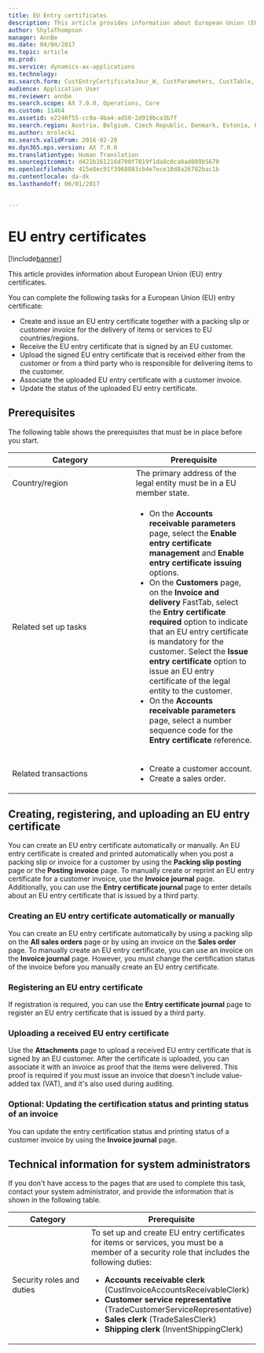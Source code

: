 ```yaml
---
title: EU Entry certificates
description: This article provides information about European Union (EU) entry certificates.
author: ShylaThompson
manager: AnnBe
ms.date: 04/04/2017
ms.topic: article
ms.prod: 
ms.service: dynamics-ax-applications
ms.technology: 
ms.search.form: CustEntryCertificateJour_W, CustParameters, CustTable, SalesTable
audience: Application User
ms.reviewer: annbe
ms.search.scope: AX 7.0.0, Operations, Core
ms.custom: 11464
ms.assetid: e2240f55-cc9a-4ba4-ad50-2d919bca3b7f
ms.search.region: Austria, Belgium, Czech Republic, Denmark, Estonia, Finland, France, Germany, Hungary, Ireland, Italy, Latvia, Lithuania, Netherlands, Poland, Spain, Sweden, United Kingdom
ms.author: mrolecki
ms.search.validFrom: 2016-02-28
ms.dyn365.ops.version: AX 7.0.0
ms.translationtype: Human Translation
ms.sourcegitcommit: d421b161216d700f7819f1da8c0ca8ad089b5670
ms.openlocfilehash: 415e8ec91f3968883cb4e7ece10d8a26782bac1b
ms.contentlocale: da-dk
ms.lasthandoff: 06/01/2017


---
```


# <a name="eu-entry-certificates"></a>EU entry certificates

[!include[banner](../includes/banner.md)]


This article provides information about European Union (EU) entry certificates.

You can complete the following tasks for a European Union (EU) entry certificate:

-   Create and issue an EU entry certificate together with a packing slip or customer invoice for the delivery of items or services to EU countries/regions.
-   Receive the EU entry certificate that is signed by an EU customer.
-   Upload the signed EU entry certificate that is received either from the customer or from a third party who is responsible for delivering items to the customer.
-   Associate the uploaded EU entry certificate with a customer invoice.
-   Update the status of the uploaded EU entry certificate.

## <a name="prerequisites"></a>Prerequisites
The following table shows the prerequisites that must be in place before you start.

<table>
<colgroup>
<col width="50%" />
<col width="50%" />
</colgroup>
<thead>
<tr class="header">
<th>Category</th>
<th>Prerequisite</th>
</tr>
</thead>
<tbody>
<tr class="odd">
<td>Country/region</td>
<td>The primary address of the legal entity must be in a EU member state.</td>
</tr>
<tr class="even">
<td>Related set up tasks</td>
<td><ul>
<li>On the <strong>Accounts receivable parameters</strong> page, select the <strong>Enable entry certificate management</strong> and <strong>Enable entry certificate issuing</strong> options.</li>
<li>On the <strong>Customers</strong> page, on the <strong>Invoice and delivery</strong> FastTab, select the <strong>Entry certificate required</strong> option to indicate that an EU entry certificate is mandatory for the customer. Select the <strong>Issue entry certificate</strong> option to issue an EU entry certificate of the legal entity to the customer.</li>
<li>On the <strong>Accounts receivable parameters</strong> page, select a number sequence code for the <strong>Entry certificate</strong> reference.</li>
</ul></td>
</tr>
<tr class="odd">
<td>Related transactions</td>
<td><ul>
<li>Create a customer account.</li>
<li>Create a sales order.</li>
</ul></td>
</tr>
</tbody>
</table>

## <a name="creating-registering-and-uploading-an-eu-entry-certificate"></a>Creating, registering, and uploading an EU entry certificate
You can create an EU entry certificate automatically or manually. An EU entry certificate is created and printed automatically when you post a packing slip or invoice for a customer by using the **Packing slip posting** page or the **Posting invoice** page. To manually create or reprint an EU entry certificate for a customer invoice, use the **Invoice journal** page. Additionally, you can use the **Entry certificate journal** page to enter details about an EU entry certificate that is issued by a third party.

### <a name="creating-an-eu-entry-certificate-automatically-or-manually"></a>Creating an EU entry certificate automatically or manually

You can create an EU entry certificate automatically by using a packing slip on the **All sales orders** page or by using an invoice on the **Sales order** page. To manually create an EU entry certificate, you can use an invoice on the **Invoice journal** page. However, you must change the certification status of the invoice before you manually create an EU entry certificate.

### <a name="registering-an-eu-entry-certificate"></a>Registering an EU entry certificate

If registration is required, you can use the **Entry certificate journal** page to register an EU entry certificate that is issued by a third party.

### <a name="uploading-a-received-eu-entry-certificate"></a>Uploading a received EU entry certificate

Use the **Attachments** page to upload a received EU entry certificate that is signed by an EU customer. After the certificate is uploaded, you can associate it with an invoice as proof that the items were delivered. This proof is required if you must issue an invoice that doesn't include value-added tax (VAT), and it's also used during auditing.

### <a name="optional-updating-the-certification-status-and-printing-status-of-an-invoice"></a>Optional: Updating the certification status and printing status of an invoice

You can update the entry certification status and printing status of a customer invoice by using the **Invoice journal** page.

## <a name="technical-information-for-system-administrators"></a>Technical information for system administrators
If you don't have access to the pages that are used to complete this task, contact your system administrator, and provide the information that is shown in the following table.

<table>
<colgroup>
<col width="50%" />
<col width="50%" />
</colgroup>
<thead>
<tr class="header">
<th>Category</th>
<th>Prerequisite</th>
</tr>
</thead>
<tbody>
<tr class="odd">
<td>Security roles and duties</td>
<td>To set up and create EU entry certificates for items or services, you must be a member of a security role that includes the following duties:
<ul>
<li><strong>Accounts receivable clerk</strong> (CustInvoiceAccountsReceivableClerk)</li>
<li><strong>Customer service representative</strong> (TradeCustomerServiceRepresentative)</li>
<li><strong>Sales clerk</strong> (TradeSalesClerk)</li>
<li><strong>Shipping clerk</strong> (InventShippingClerk)</li>
</ul></td>
</tr>
</tbody>
</table>






